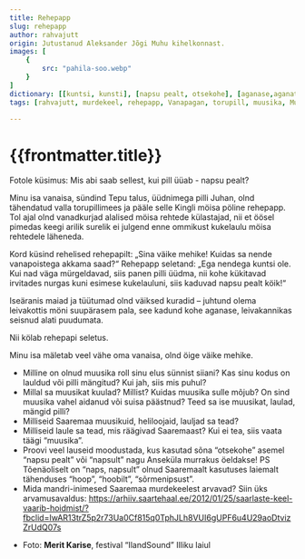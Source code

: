 ```yaml
---
title: Rehepapp
slug: rehepapp
author: rahvajutt
origin: Jutustanud Aleksander Jõgi Muhu kihelkonnast.
images: [
    {
        src: "pahila-soo.webp"
    }
]
dictionary: [[kuntsi, kunsti], [napsu pealt, otsekohe], [aganase,aganate sisse]]
tags: [rahvajutt, murdekeel, rehepapp, Vanapagan, torupill, muusika, Muhu]

---
```


<h1 class="story-h1">
    {{frontmatter.title}}
</h1>

Fotole küsimus: Mis abi saab sellest, kui pill üüab - napsu pealt?

Minu isa vanaisa, sündind Tepu talus, üüdnimega pilli Juhan, olnd tähendatud valla torupillimees ja pääle selle Kingli möisa pöline rehepapp. Tol ajal olnd vanadkurjad alalised möisa rehtede külastajad, nii et öösel pimedas keegi arilik surelik ei julgend enne ommikust kukelaulu möisa rehtedele läheneda.

Kord küsind rehelised rehepapilt: „Sina väike mehike! Kuidas sa nende vanapoistega akkama saad?“ Rehepapp seletand: „Ega nendega kuntsi ole. Kui nad väga mürgeldavad, siis panen pilli üüdma, nii kohe kükitavad irvitades nurgas kuni esimese kukelauluni, siis kaduvad napsu pealt köik!“

Iseäranis maiad ja tüütumad olnd väiksed kuradid – juhtund olema leivakottis möni suupärasem pala, see kadund kohe aganase, leivakannikas seisnud alati puudumata.

Nii kölab rehepapi seletus.

Minu isa mäletab veel vähe oma vanaisa, olnd öige väike mehike.




<story-author :author="frontmatter.author" :origin="frontmatter.origin" />
<story-dictionary :terms="frontmatter.dictionary" />

<details-wrapper summary="Mõtlemiseks ja arutlemiseks">

- Milline on olnud muusika roll sinu elus sünnist siiani? Kas sinu kodus on lauldud või pilli mängitud? Kui jah, siis mis puhul? 
- Millal sa muusikat kuulad? Millist? Kuidas muusika sulle mõjub? On sind muusika vahel aidanud või suisa päästnud? Teed sa ise muusikat, laulad, mängid pilli?
- Milliseid Saaremaa muusikuid, heliloojaid, lauljad sa tead?
- Milliseid laule sa tead, mis räägivad Saaremaast? Kui ei tea, siis vaata täägi “muusika”.
- Proovi veel lauseid moodustada, kus kasutad sõna “otsekohe” asemel “napsu pealt” või “napsult” nagu Anseküla murrakus öeldakse! PS Tõenäoliselt on “naps, napsult” olnud Saaremaalt kasutuses laiemalt tähenduses “hoop”, “hoobilt”, “sõrmenipsust”. 
- Mida mandri-inimesed Saaremaa murdekeelest arvavad? Siin üks arvamusavaldus: https://arhiiv.saartehaal.ee/2012/01/25/saarlaste-keel-vaarib-hoidmist/?fbclid=IwAR13trZ5p2r73Ua0Cf815q0TphJLh8VUI6gUPF6u4U29aoDtvizZrUdQ07s

</details-wrapper>



<details-wrapper summary="Allikad" class="text-sm" icon="IconSources">

- Foto: **Merit Karise**, festival “IlandSound” Illiku laiul

</details-wrapper>
